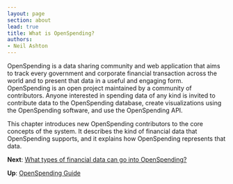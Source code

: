 ```yaml
---
layout: page
section: about
lead: true
title: What is OpenSpending?
authors:
- Neil Ashton
---
```

OpenSpending is a data sharing community and web application that aims to track every government and corporate financial transaction across the world and to present that data in a useful and engaging form. OpenSpending is an open project maintained by a community of contributors. Anyone interested in spending data of any kind is invited to contribute data to the OpenSpending database, create visualizations using the OpenSpending software, and use the OpenSpending API.

This chapter introduces new OpenSpending contributors to the core concepts of the system. It describes the kind of financial data that OpenSpending supports, and it explains how OpenSpending represents that data.

**Next**: [What types of financial data can go into OpenSpending?](../financial-data-types/)

**Up**: [OpenSpending Guide](../)
